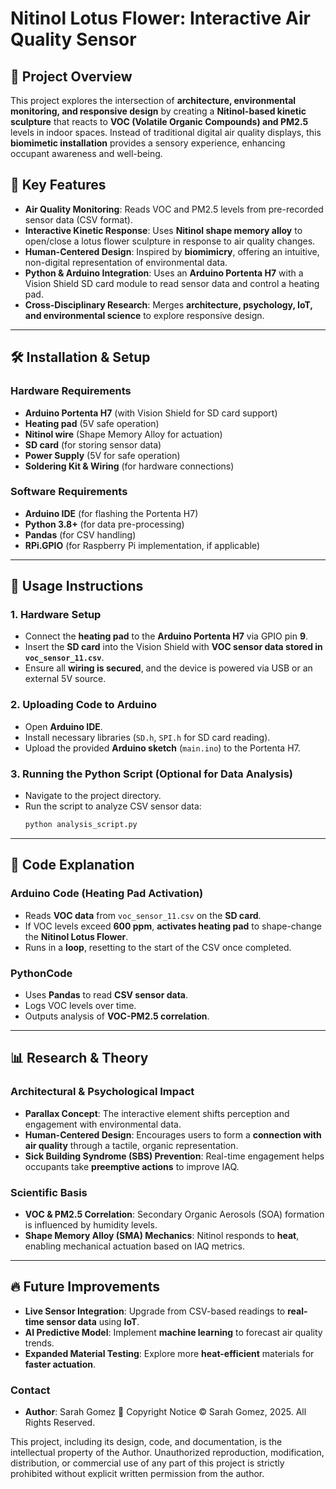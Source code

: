 # Nitinol Lotus Flower: Interactive Air Quality Sensor 

## 📌 Project Overview
This project explores the intersection of **architecture, environmental monitoring, and responsive design** by creating a **Nitinol-based kinetic sculpture** that reacts to **VOC (Volatile Organic Compounds) and PM2.5** levels in indoor spaces. Instead of traditional digital air quality displays, this **biomimetic installation** provides a sensory experience, enhancing occupant awareness and well-being.

## 🎯 Key Features
- **Air Quality Monitoring**: Reads VOC and PM2.5 levels from pre-recorded sensor data (CSV format).
- **Interactive Kinetic Response**: Uses **Nitinol shape memory alloy** to open/close a lotus flower sculpture in response to air quality changes.
- **Human-Centered Design**: Inspired by **biomimicry**, offering an intuitive, non-digital representation of environmental data.
- **Python & Arduino Integration**: Uses an **Arduino Portenta H7** with a Vision Shield SD card module to read sensor data and control a heating pad.
- **Cross-Disciplinary Research**: Merges **architecture, psychology, IoT, and environmental science** to explore responsive design.

---

## 🛠 Installation & Setup
### **Hardware Requirements**
- **Arduino Portenta H7** (with Vision Shield for SD card support)
- **Heating pad** (5V safe operation)
- **Nitinol wire** (Shape Memory Alloy for actuation)
- **SD card** (for storing sensor data)
- **Power Supply** (5V for safe operation)
- **Soldering Kit & Wiring** (for hardware connections)

### **Software Requirements**
- **Arduino IDE** (for flashing the Portenta H7)
- **Python 3.8+** (for data pre-processing)
- **Pandas** (for CSV handling)
- **RPi.GPIO** (for Raspberry Pi implementation, if applicable)

---

## 🚀 Usage Instructions
### **1. Hardware Setup**
- Connect the **heating pad** to the **Arduino Portenta H7** via GPIO pin **9**.
- Insert the **SD card** into the Vision Shield with **VOC sensor data stored in `voc_sensor_11.csv`**.
- Ensure all **wiring is secured**, and the device is powered via USB or an external 5V source.

### **2. Uploading Code to Arduino**
- Open **Arduino IDE**.
- Install necessary libraries (`SD.h`, `SPI.h` for SD card reading).
- Upload the provided **Arduino sketch** (`main.ino`) to the Portenta H7.

### **3. Running the Python Script (Optional for Data Analysis)**
- Navigate to the project directory.
- Run the script to analyze CSV sensor data:
  ```bash
  python analysis_script.py
  ```

---

## 📜 Code Explanation
### **Arduino Code (Heating Pad Activation)**
- Reads **VOC data** from `voc_sensor_11.csv` on the **SD card**.
- If VOC levels exceed **600 ppm**, **activates heating pad** to shape-change the **Nitinol Lotus Flower**.
- Runs in a **loop**, resetting to the start of the CSV once completed.

### **PythonCode**
- Uses **Pandas** to read **CSV sensor data**.
- Logs VOC levels over time.
- Outputs analysis of **VOC-PM2.5 correlation**.

---

## 📊 Research & Theory
### **Architectural & Psychological Impact**
- **Parallax Concept**: The interactive element shifts perception and engagement with environmental data.
- **Human-Centered Design**: Encourages users to form a **connection with air quality** through a tactile, organic representation.
- **Sick Building Syndrome (SBS) Prevention**: Real-time engagement helps occupants take **preemptive actions** to improve IAQ.

### **Scientific Basis**
- **VOC & PM2.5 Correlation**: Secondary Organic Aerosols (SOA) formation is influenced by humidity levels.
- **Shape Memory Alloy (SMA) Mechanics**: Nitinol responds to **heat**, enabling mechanical actuation based on IAQ metrics.

---

## 🔥 Future Improvements
- **Live Sensor Integration**: Upgrade from CSV-based readings to **real-time sensor data** using **IoT**.
- **AI Predictive Model**: Implement **machine learning** to forecast air quality trends.
- **Expanded Material Testing**: Explore more **heat-efficient** materials for **faster actuation**.


### **Contact**
- **Author**: Sarah Gomez
📜 Copyright Notice
© Sarah Gomez, 2025. All Rights Reserved.

This project, including its design, code, and documentation, is the intellectual property of the Author. Unauthorized reproduction, modification, distribution, or commercial use of any part of this project is strictly prohibited without explicit written permission from the author.
